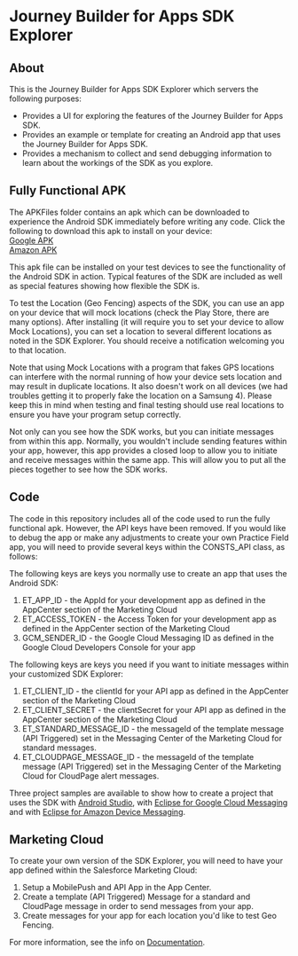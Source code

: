 # Journey Builder for Apps SDK Explorer

## About
This is the Journey Builder for Apps SDK Explorer which servers the following purposes:

- Provides a UI for exploring the features of the Journey Builder for Apps SDK.
- Provides an example or template for creating an Android app that uses the Journey Builder for Apps SDK.
- Provides a mechanism to collect and send debugging information to learn about the workings of the SDK as you explore.

## Fully Functional APK
The APKFiles folder contains an apk which can be downloaded to experience the Android SDK immediately before writing any code.  Click the following to download this apk to install on your device:<br/>
<a href="https://github.com/ExactTarget/JB4A-SDK-Android/raw/master/JB4A-SDK-Explorer/APKfiles/JB4A-SDK-Explorer-Google-release-2210065.apk" target="_blank">Google APK</a><br/>
<a href="https://github.com/ExactTarget/JB4A-SDK-Android/raw/master/JB4A-SDK-Explorer/APKfiles/JB4A-SDK-Explorer-Amazon-release-2210065.apk" target="_blank">Amazon APK</a><br/>

This apk file can be installed on your test devices to see the functionality of the Android SDK in action.  Typical features of the SDK are included as well as special features showing how flexible the SDK is.

To test the Location (Geo Fencing) aspects of the SDK, you can use an app on your device that will mock locations (check the Play Store, there are many options).  After installing (it will require you to set your device to allow Mock Locations), you can set a location to several different locations as noted in the SDK Explorer. You should receive a notification welcoming you to that location.

Note that using Mock Locations with a program that fakes GPS locations can interfere with the normal running of how your device sets location and may result in duplicate locations.  It also doesn't work on all devices (we had troubles getting it to properly fake the location on a Samsung 4).  Please keep this in mind when testing and final testing should use real locations to ensure you have your program setup correctly.

Not only can you see how the SDK works, but you can initiate messages from within this app.  Normally, you wouldn't include sending features within your app, however, this app provides a closed loop to allow you to initiate and receive messages within the same app.  This will allow you to put all the pieces together to see how the SDK works.

## Code
The code in this repository includes all of the code used to run the fully functional apk.  However, the API keys have been removed.  If you would like to debug the app or make any adjustments to create your own Practice Field app, you will need to provide several keys within the CONSTS_API class, as follows:

The following keys are keys you normally use to create an app that uses the Android SDK:

1. ET\_APP\_ID - the AppId for your development app as defined in the AppCenter section of the Marketing Cloud
2. ET\_ACCESS\_TOKEN - the Access Token for your development app as defined in the AppCenter section of the Marketing Cloud
3. GCM\_SENDER\_ID - the Google Cloud Messaging ID as defined in the Google Cloud Developers Console for your app

The following keys are keys you need if you want to initiate messages within your customized SDK Explorer:

1. ET\_CLIENT\_ID - the clientId for your API app as defined in the AppCenter section of the Marketing Cloud
2. ET\_CLIENT\_SECRET -  the clientSecret for your API app as defined in the AppCenter section of the Marketing Cloud
3. ET\_STANDARD\_MESSAGE\_ID - the messageId of the template message (API Triggered) set in the Messaging Center of the Marketing Cloud for standard messages.
3. ET\_CLOUDPAGE\_MESSAGE\_ID - the messageId of the template message (API Triggered) set in the Messaging Center of the Marketing Cloud for CloudPage alert messages.

Three project samples are available to show how to create a project that uses the SDK with [Android Studio](./gradle-build), with [Eclipse for Google Cloud Messaging](./eclipse-build-gcm) and with [Eclipse for Amazon Device Messaging](./eclipse-build-adm).

## Marketing Cloud
To create your own version of the SDK Explorer, you will need to have your app defined within the Salesforce Marketing Cloud:

1. Setup a MobilePush and API App in the App Center.
2. Create a template (API Triggered) Message for a standard and CloudPage message in order to send messages from your app.
3. Create messages for your app for each location you'd like to test Geo Fencing.

For more information, see the info on [Documentation](//http://exacttarget.github.io/JB4A-SDK-Android/).



